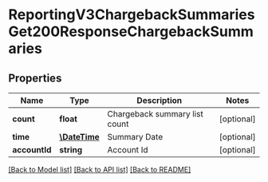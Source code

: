 # ReportingV3ChargebackSummariesGet200ResponseChargebackSummaries

## Properties
Name | Type | Description | Notes
------------ | ------------- | ------------- | -------------
**count** | **float** | Chargeback summary list count | [optional] 
**time** | [**\DateTime**](\DateTime.md) | Summary Date | [optional] 
**accountId** | **string** | Account Id | [optional] 

[[Back to Model list]](../README.md#documentation-for-models) [[Back to API list]](../README.md#documentation-for-api-endpoints) [[Back to README]](../README.md)


